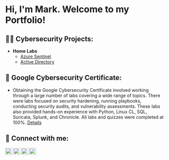 <h1>Hi, I'm Mark. Welcome to my Portfolio!</h1>

<h2>👨‍💻 Cybersecurity Projects:</h2>

- <b>Home Labs</b>
  - [Azure Sentinel](https://github.com/Mbars7/AzureSentinelHomeLab)
  - [Active Directory](https://github.com/Mbars7/ActiveDirectoryHomeLab)

<h2>📜 Google Cybersecurity Certificate:</h2>

- Obtaining the Google Cybersecurity Certificate involved working through a large number of labs covering a wide range of topics.  There were labs focused on security hardening, running playbooks, conducting security audits, and vulnerability assessments.  These labs also provided hands-on experience with Python, Linux CL, SQL, Suricata, Splunk, and Chronicle.  All labs and quizzes were completed at 100%.
[Details](https://github.com/Mbars7/GoogleCybersecurityCert)


<h2> 🤳 Connect with me:</h2>

[<img align="left" alt="JoshMadakor | YouTube" width="22px" src="https://cdn.jsdelivr.net/npm/simple-icons@v3/icons/youtube.svg" />][youtube]
[<img align="left" alt="JoshMadakor | Twitter" width="22px" src="https://cdn.jsdelivr.net/npm/simple-icons@v3/icons/twitter.svg" />][twitter]
[<img align="left" alt="JoshMadakor | LinkedIn" width="22px" src="https://cdn.jsdelivr.net/npm/simple-icons@v3/icons/linkedin.svg" />][linkedin]
[<img align="left" alt="JoshMadakor | Instagram" width="22px" src="https://cdn.jsdelivr.net/npm/simple-icons@v3/icons/instagram.svg" />][instagram]

[twitter]: https://www.linkedin.com/in/mark-barsamian-3498a5134/
[youtube]: https://www.linkedin.com/in/mark-barsamian-3498a5134/
[instagram]: https://www.linkedin.com/in/mark-barsamian-3498a5134/
[linkedin]: https://www.linkedin.com/in/mark-barsamian-3498a5134/

<!--
Here are some ideas to get you started:

- 🔭 I’m currently working on ...
- 🌱 I’m currently learning ...
- 👯 I’m looking to collaborate on ...
- 🤔 I’m looking for help with ...
- 💬 Ask me about ...
- 📫 How to reach me: ...
- 😄 Pronouns: ...
- ⚡ Fun fact: ...
-->
